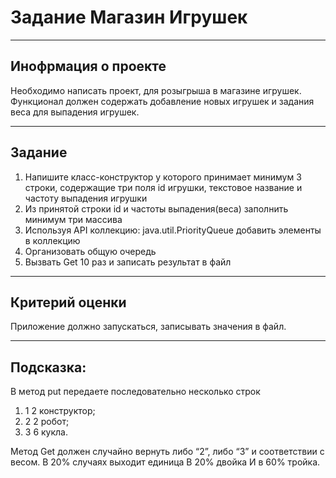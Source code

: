 # Задание Магазин Игрушек #
***
## Инофрмация о проекте ##
Необходимо написать проект, для розыгрыша в магазине игрушек. Функционал
должен содержать добавление новых игрушек и задания веса для выпадения
игрушек.
***
## Задание ##
1. Напишите класс-конструктор у которого принимает минимум 3 строки,
   содержащие три поля id игрушки, текстовое название и частоту выпадения
   игрушки
2. Из принятой строки id и частоты выпадения(веса) заполнить минимум три
   массива
3. Используя API коллекцию: java.util.PriorityQueue добавить элементы в
   коллекцию
4.  Организовать общую очередь
5. Вызвать Get 10 раз и записать результат в
   файл
***
## Критерий оценки ##
Приложение должно запускаться, записывать значения в файл.
***
## Подсказка: ##
В метод put передаете последовательно несколько строк
1. 1 2 конструктор;
2. 2 2 робот;
3. 3 6 кукла.

Метод Get должен случайно вернуть либо
“2”, либо “3” и соответствии с весом.
В 20% случаях выходит единица
В 20% двойка
И в 60% тройка.